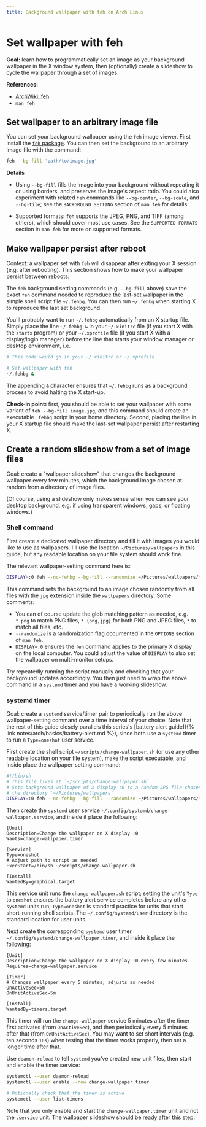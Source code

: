 ```yaml
---
title: Background wallpaper with feh on Arch Linux
---
```


# Set wallpaper with feh

**Goal:** learn how to programmatically set an image as your background wallpaper in the X window system, then (optionally) create a slideshow to cycle the wallpaper through a set of images.

**References:**

- [ArchWiki: feh](https://wiki.archlinux.org/title/feh)
- `man feh`

## Set wallpaper to an arbitrary image file

You can set your background wallpaper using the `feh` image viewer.
First install the [`feh` package](https://archlinux.org/packages/extra/x86_64/feh/).
You can then set the background to an arbitrary image file with the command:

```sh
feh --bg-fill 'path/to/image.jpg' 
```

**Details**

- Using `--bg-fill` fills the image into your background without repeating it or using borders, and preserves the image's aspect ratio.
  You could also experiment with related `feh` commands like `--bg-center`, `--bg-scale`, and `--bg-tile`; see the `BACKGROUND SETTING` section of `man feh` for details.

- Supported formats: `feh` supports the JPEG, PNG, and TIFF (among others), which should cover most use cases.
  See the `SUPPORTED FORMATS` section in `man feh` for more on supported formats.

## Make wallpaper persist after reboot

Context: a wallpaper set with `feh` will disappear after exiting your X session (e.g. after rebooting).
This section shows how to make your wallpaper persist between reboots.

The `feh` background setting commands (e.g. `--bg-fill` above) save the exact `feh` command needed to reproduce the last-set wallpaper in the simple shell script file `~/.fehbg`.
You can then run `~/.fehbg` when starting X to reproduce the last set background.

You'll probably want to run `~/.fehbg` automatically from an X startup file.
Simply place the line `~/.fehbg &` in your `~/.xinitrc` file (if you start X with the `startx` program) or your `~/.xprofile` file (if you start X with a display/login manager) before the line that starts your window manager or desktop environment, i.e.

```sh
# This code would go in your ~/.xinitrc or ~/.xprofile

# Set wallpaper with feh
~/.fehbg &
```

The appending `&` character ensures that `~/.fehbg` runs as a background process to avoid halting the X start-up.

**Check-in point:** first, you should be able to set your wallpaper with some variant of `feh --bg-fill image.jpg`, and this command should create an executable `.fehbg` script in your home directory.
Second, placing the line in your X startup file should make the last-set wallpaper persist after restarting X.

## Create a random slideshow from a set of image files

Goal: create a "wallpaper slideshow" that changes the background wallpaper every few minutes, which the background image chosen at random from a directory of image files.

(Of course, using a slideshow only makes sense when you can see your desktop background, e.g. if using transparent windows, gaps, or floating windows.)

### Shell command

First create a dedicated wallpaper directory and fill it with images you would like to use as wallpapers.
I'll use the location `~/Pictures/wallpapers` in this guide, but any readable location on your file system should work fine.

The relevant wallpaper-setting command here is:

```sh
DISPLAY=:0 feh --no-fehbg --bg-fill --randomize ~/Pictures/wallpapers/*.jpg
```

This command sets the background to an image chosen randomly from all files with the `jpg` extension inside the `wallpapers` directory.
Some comments:

- You can of course update the glob matching pattern as needed, e.g. `*.png` to match PNG files, `*.{png,jpg}` for both PNG and JPEG files, `*` to match all files, etc.
- `--randomize` is a randomization flag documented in the `OPTIONS` section of `man feh`.
- `DISPLAY=:0` ensures the `feh` command applies to the primary X display on the local computer.
  You could adjust the value of `DISPLAY` to also set the wallpaper on multi-monitor setups.

Try repeatedly running the script manually and checking that your background updates accordingly.
You then just need to wrap the above command in a `systemd` timer and you have a working slideshow.

### systemd timer

Goal: create a `systemd` service/timer pair to periodically run the above wallpaper-setting command over a time interval of your choice.
Note that the rest of this guide closely parallels this series's [battery alert guide]({% link notes/arch/basics/battery-alert.md %}), since both use a `systemd` timer to run a `Type=oneshot` user service.

First create the shell script `~/scripts/change-wallpaper.sh` (or use any other readable location on your file system), make the script executable, and inside place the wallpaper-setting command:

```sh
#!/bin/sh
# This file lives at `~/scripts/change-wallpaper.sh`
# Sets background wallpaper of X display :0 to a random JPG file chosen from
# the directory `~/Pictures/wallpapers`
DISPLAY=:0 feh --no-fehbg --bg-fill --randomize ~/Pictures/wallpapers/*.jpg
```

Then create the `systemd` user service `~/.config/systemd/change-wallpaper.service`, and inside it place the following:

```systemd
[Unit]
Description=Change the wallpaper on X display :0
Wants=change-wallpaper.timer

[Service]
Type=oneshot
# Adjust path to script as needed
ExecStart=/bin/sh ~/scripts/change-wallpaper.sh

[Install]
WantedBy=graphical.target
```

This service unit runs the `change-wallpaper.sh` script; setting the unit's `Type` to `oneshot` ensures the battery alert service completes before any other `systemd` units run; `Type=oneshot` is standard practice for units that start short-running shell scripts.
The `~/.config/systemd/user` directory is the standard location for user units.

Next create the corresponding `systemd` user timer `~/.config/systemd/change-wallpaper.timer`, and inside it place the following:

```systemd
[Unit]
Description=Change the wallpaper on X display :0 every few minutes
Requires=change-wallpaper.service

[Timer]
# Changes wallpaper every 5 minutes; adjusts as needed
OnActiveSec=5m
OnUnitActiveSec=5m

[Install]
WantedBy=timers.target
```

This timer will run the `change-wallpaper` service 5 minutes after the timer first activates (from `OnActiveSec`), and then periodically every 5 minutes after that (from `OnUnitActiveSec`).
You may want to set short intervals (e.g. ten seconds `10s`) when testing that the timer works properly, then set a longer time after that.

Use `deamon-reload` to tell `systemd` you've created new unit files, then start and enable the timer service:

```sh
systemctl --user daemon-reload
systemctl --user enable --now change-wallpaper.timer

# Optionally check that the timer is active
systemctl --user list-timers
```
Note that you only enable and start the `change-wallpaper.timer` unit and not the `.service` unit.
The wallpaper slideshow should be ready after this step.
